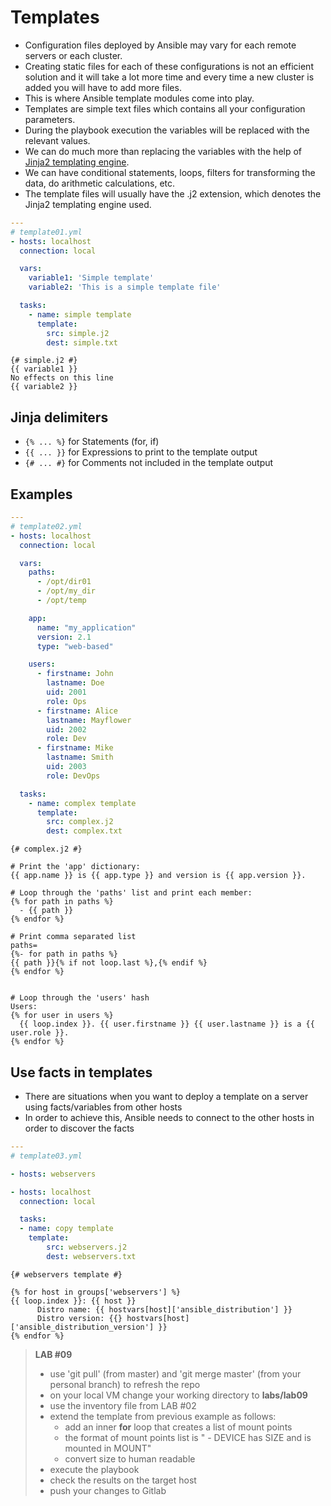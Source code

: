 # Templates
- Configuration files deployed by Ansible may vary for each remote servers or each cluster.
- Creating static files for each of these configurations is not an efficient solution and it will take a lot more time and every time a new cluster is added you will have to add more files.
- This is where Ansible template modules come into play.
- Templates are simple text files which contains all your configuration parameters.
- During the playbook execution the variables will be replaced with the relevant values.
- We can do much more than replacing the variables with the help of [Jinja2 templating engine](https://jinja.palletsprojects.com/en/2.11.x/templates/).
- We can have conditional statements, loops, filters for transforming the data, do arithmetic calculations, etc.
- The template files will usually have the .j2 extension, which denotes the Jinja2 templating engine used.

```yaml
---
# template01.yml
- hosts: localhost
  connection: local

  vars:
    variable1: 'Simple template'
    variable2: 'This is a simple template file'

  tasks:
    - name: simple template
      template:
        src: simple.j2
        dest: simple.txt
```

```jinja
{# simple.j2 #}
{{ variable1 }}
No effects on this line
{{ variable2 }}
```

## Jinja delimiters
- ```{% ... %}``` for Statements (for, if)
- ```{{ ... }}``` for Expressions to print to the template output
- ```{# ... #}``` for Comments not included in the template output


## Examples
```yaml
---
# template02.yml
- hosts: localhost
  connection: local

  vars:
    paths:
      - /opt/dir01
      - /opt/my_dir
      - /opt/temp

    app:
      name: "my_application"
      version: 2.1
      type: "web-based"

    users:
      - firstname: John
        lastname: Doe
        uid: 2001
        role: Ops
      - firstname: Alice
        lastname: Mayflower
        uid: 2002
        role: Dev
      - firstname: Mike
        lastname: Smith
        uid: 2003
        role: DevOps

  tasks:
    - name: complex template
      template:
        src: complex.j2
        dest: complex.txt
```

```jinja
{# complex.j2 #}

# Print the 'app' dictionary:
{{ app.name }} is {{ app.type }} and version is {{ app.version }}.

# Loop through the 'paths' list and print each member:
{% for path in paths %}
  - {{ path }}
{% endfor %}

# Print comma separated list
paths=
{%- for path in paths %}
{{ path }}{% if not loop.last %},{% endif %}
{% endfor %}


# Loop through the 'users' hash
Users:
{% for user in users %}
  {{ loop.index }}. {{ user.firstname }} {{ user.lastname }} is a {{ user.role }}.
{% endfor %}
```

## Use facts in templates
- There are situations when you want to deploy a template on a server using facts/variables from other hosts
- In order to achieve this, Ansible needs to connect to the other hosts in order to discover the facts

```yaml
---
# template03.yml

- hosts: webservers

- hosts: localhost
  connection: local

  tasks:
  - name: copy template
    template:
        src: webservers.j2
        dest: webservers.txt
```

```jinja
{# webservers template #}

{% for host in groups['webservers'] %}
{{ loop.index }}: {{ host }}
      Distro name: {{ hostvars[host]['ansible_distribution'] }}
      Distro version: {{} hostvars[host]['ansible_distribution_version'] }}
{% endfor %}
```

> **LAB #09**
> - use 'git pull' (from master) and 'git merge master' (from your personal branch) to refresh the repo
> - on your local VM change your working directory to **labs/lab09**
> - use the inventory file from LAB #02
> - extend the template from previous example as follows:
>   - add an inner **for** loop that creates a list of mount points
>   - the format of mount points list is "   - DEVICE has SIZE and is mounted in MOUNT"
>   - convert size to human readable
> - execute the playbook
> - check the results on the target host
> - push your changes to Gitlab

